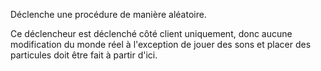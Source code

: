 Déclenche une procédure de manière aléatoire.

Ce déclencheur est déclenché côté client uniquement, donc aucune modification du monde réel à l'exception de
jouer des sons et placer des particules doit être fait à partir d'ici.